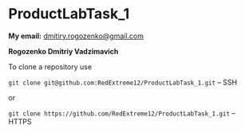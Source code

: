 # ProductLabTask_1

**My email:** dmitiry.rogozenko@gmail.com

**Rogozenko Dmitriy Vadzimavich**

To clone a repository use

`git clone git@github.com:RedExtreme12/ProductLabTask_1.git` – SSH

or 

`git clone https://github.com/RedExtreme12/ProductLabTask_1.git` – HTTPS
